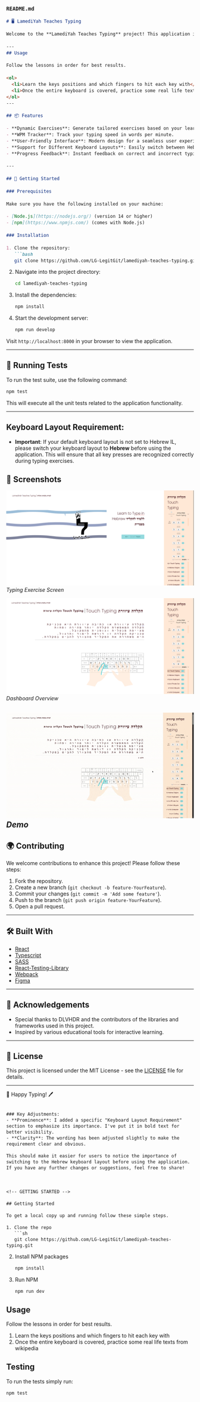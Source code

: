 ### `README.md`

```markdown
# 🖥️ LamediYah Teaches Typing

Welcome to the **LamediYah Teaches Typing** project! This application is designed to improve your typing skills in Hebrew using a touch typing technique. Whether you’re a beginner or want to enhance your existing skills, this app provides engaging exercises to help you practice effectively.

---
## Usage

Follow the lessons in order for best results.

<ol>
  <li>Learn the keys positions and which fingers to hit each key with</li>
  <li>Once the entire keyboard is covered, practice some real life texts from wikipedia</li>
</ol>
---

## 📦 Features

- **Dynamic Exercises**: Generate tailored exercises based on your learning progress.
- **WPM Tracker**: Track your typing speed in words per minute.
- **User-Friendly Interface**: Modern design for a seamless user experience.
- **Support for Different Keyboard Layouts**: Easily switch between Hebrew IL and US layouts.
- **Progress Feedback**: Instant feedback on correct and incorrect typing.

---

## 📖 Getting Started

### Prerequisites

Make sure you have the following installed on your machine:

- [Node.js](https://nodejs.org/) (version 14 or higher)
- [npm](https://www.npmjs.com/) (comes with Node.js)

### Installation

1. Clone the repository:
   ```bash
   git clone https://github.com/LG-LegitGit/lamediyah-teaches-typing.git
   ```

2. Navigate into the project directory:
   ```bash
   cd lamediyah-teaches-typing
   ```

3. Install the dependencies:
   ```bash
   npm install
   ```

4. Start the development server:
   ```bash
   npm run develop
   ```

Visit `http://localhost:8000` in your browser to view the application.

---

## 📝 Running Tests

To run the test suite, use the following command:

```bash
npm test
```

This will execute all the unit tests related to the application functionality.

---

## **Keyboard Layout Requirement**:
   - **Important**: If your default keyboard layout is not set to Hebrew IL, please switch your keyboard layout to **Hebrew** before using the application. This will ensure that all key presses are recognized correctly during typing exercises.

## 📸 Screenshots

![Typing Exercise](./ltt-scrn-1.png)
*Typing Exercise Screen*

![Dashboard](./ltt-scrn-2.png)
*Dashboard Overview*

![Demo](./demo.gif)
*Demo*
---

## 🌍 Contributing

We welcome contributions to enhance this project! Please follow these steps:

1. Fork the repository.
2. Create a new branch (`git checkout -b feature-YourFeature`).
3. Commit your changes (`git commit -m 'Add some feature'`).
4. Push to the branch (`git push origin feature-YourFeature`).
5. Open a pull request.

---

## 🛠️ Built With

- [React](https://www.reactjs.org)
- [Typescript](https://www.typescriptlang.org/)
- [SASS](https://sass-lang.com/)
- [React-Testing-Library](https://testing-library.com/)
- [Webpack](https://webpack.js.org/)
- [Figma](https://www.figma.com/)

---

## 🤝 Acknowledgements

- Special thanks to DLVHDR and the contributors of the libraries and frameworks used in this project.
- Inspired by various educational tools for interactive learning.

---

## 📧 License

This project is licensed under the MIT License - see the [LICENSE](./LICENSE) file for details.

---

🚀 Happy Typing! 🖊️
```

### Key Adjustments:
- **Prominence**: I added a specific "Keyboard Layout Requirement" section to emphasize its importance. I've put it in bold text for better visibility.
- **Clarity**: The wording has been adjusted slightly to make the requirement clear and obvious. 

This should make it easier for users to notice the importance of switching to the Hebrew keyboard layout before using the application. If you have any further changes or suggestions, feel free to share!



<!-- GETTING STARTED -->

## Getting Started

To get a local copy up and running follow these simple steps.

1. Clone the repo
   ```sh
   git clone https://github.com/LG-LegitGit/lamediyah-teaches-typing.git
   ```
2. Install NPM packages
   ```sh
   npm install
   ```
3. Run NPM 
   ```
   npm run dev
   ```
## Usage

Follow the lessons in order for best results.

<ol>
  <li>Learn the keys positions and which fingers to hit each key with</li>
  <li>Once the entire keyboard is covered, practice some real life texts from wikipedia</li>
</ol>

## Testing

To run the tests simply run:

```sh
npm test
```

